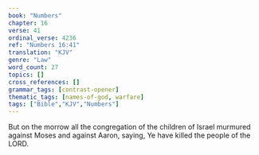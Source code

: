 ```yaml
---
book: "Numbers"
chapter: 16
verse: 41
ordinal_verse: 4236
ref: "Numbers 16:41"
translation: "KJV"
genre: "Law"
word_count: 27
topics: []
cross_references: []
grammar_tags: [contrast-opener]
thematic_tags: [names-of-god, warfare]
tags: ["Bible","KJV","Numbers"]
---
```

But on the morrow all the congregation of the children of Israel murmured against Moses and against Aaron, saying, Ye have killed the people of the LORD.
